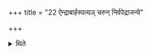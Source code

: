 +++
title = "22 ऐन्द्राबार्हस्पत्यञ् चरुन् निर्वपेद्राजन्ये"

+++

<details><summary>थिते</summary>

ऐन्द्राबार्हस्पत्यं चरुं निर्वपेद्राजन्ये जाते २२
</details>
